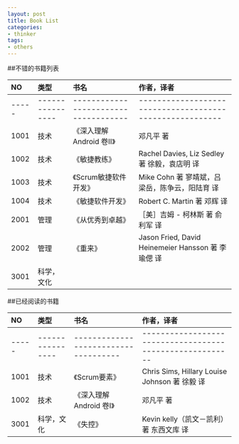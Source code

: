 ```yaml
---
layout: post
title: Book List
categories:
- thinker
tags:
- others
---
```



##不错的书籍列表

NO   | 类型           | 书名                               | 作者，译者
:----|:---------------|:-----------------------------------|:-------------------------------------------------------
-----|----------------|------------------------------------|--------------------------------------------------------
1001 | 技术           |《深入理解Android 卷II》            | 邓凡平 著
1002 | 技术           |《敏捷教练》                        | Rachel Davies, Liz Sedley 著  徐毅，袁店明 译
1003 | 技术           |《Scrum敏捷软件开发》               | Mike Cohn 著  寥靖斌，吕梁岳，陈争云，阳陆育 译 
1004 | 技术           |《敏捷软件开发》                    | Robert C. Martin 著  邓辉 译 
2001 | 管理           |《从优秀到卓越》                    | ［美］吉姆 - 柯林斯 著  俞利军 译
2002 | 管理           |《重来》                            | Jason Fried, David Heinemeier Hansson 著  李瑜偲 译
3001 | 科学，文化     |                                    | 



##已经阅读的书籍

NO   | 类型           | 书名                               | 作者，译者
:----|:---------------|:-----------------------------------|:-------------------------------------------------------
-----|----------------|------------------------------------|--------------------------------------------------------
1001 | 技术           |《Scrum要素》                       | Chris Sims, Hillary Louise Johnson 著  徐毅 译
1002 | 技术           |《深入理解Android 卷I》             | 邓凡平 著
3001 | 科学，文化     |《失控》                            | Kevin kelly（凯文－凯利） 著  东西文库 译 


